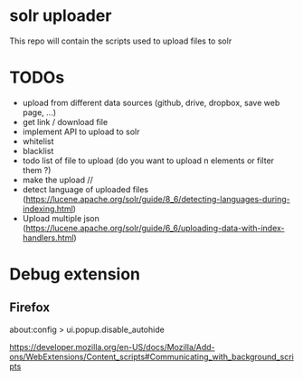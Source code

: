 # solr uploader

This repo will contain the scripts used to upload files to solr

# TODOs

* upload from different data sources (github, drive, dropbox, save web page, ...)
* get link / download file
* implement API to upload to solr
* whitelist
* blacklist
* todo list of file to upload (do you want to upload n elements or filter them ?)
* make the upload //
* detect language of uploaded files (https://lucene.apache.org/solr/guide/8_6/detecting-languages-during-indexing.html)
* Upload multiple json (https://lucene.apache.org/solr/guide/6_6/uploading-data-with-index-handlers.html)

# Debug extension

## Firefox

about:config > ui.popup.disable_autohide

https://developer.mozilla.org/en-US/docs/Mozilla/Add-ons/WebExtensions/Content_scripts#Communicating_with_background_scripts